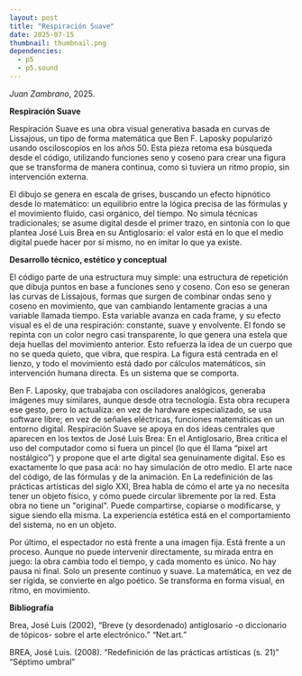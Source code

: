 ```yaml
---
layout: post
title: "Respiración Suave"
date: 2025-07-15
thumbnail: thumbnail.png
dependencies:
  - p5
  - p5.sound
---
```


<div id="div-sketch">
  <script type="text/javascript" src="sketch.js"></script>
</div>

_Juan Zambrano_, 2025.

**Respiración Suave**

Respiración Suave es una obra visual generativa basada en curvas de Lissajous, un tipo de forma matemática que Ben F. Laposky popularizó usando osciloscopios en los años 50. Esta pieza retoma esa búsqueda desde el código, utilizando funciones seno y coseno para crear una figura que se transforma de manera continua, como si tuviera un ritmo propio, sin intervención externa.

El dibujo se genera en escala de grises, buscando un efecto hipnótico desde lo matemático: un equilibrio entre la lógica precisa de las fórmulas y el movimiento fluido, casi orgánico, del tiempo. No simula técnicas tradicionales; se asume digital desde el primer trazo, en sintonía con lo que plantea José Luis Brea en su Antiglosario: el valor está en lo que el medio digital puede hacer por sí mismo, no en imitar lo que ya existe.

**Desarrollo técnico, estético y conceptual**

El código parte de una estructura muy simple: una estructura de repetición que dibuja puntos en base a funciones seno y coseno. Con eso se generan las curvas de Lissajous, formas que surgen de combinar ondas seno y coseno en movimiento, que van cambiando lentamente gracias a una variable llamada tiempo. Esta variable avanza en cada frame, y su efecto visual es el de una respiración: constante, suave y envolvente.
El fondo se repinta con un color negro casi transparente, lo que genera una estela que deja huellas del movimiento anterior. Esto refuerza la idea de un cuerpo que no se queda quieto, que vibra, que respira. La figura está centrada en el lienzo, y todo el movimiento está dado por cálculos matemáticos, sin intervención humana directa. Es un sistema que se comporta.

Ben F. Laposky, que trabajaba con osciladores analógicos, generaba imágenes muy similares, aunque desde otra tecnología. Esta obra recupera ese gesto, pero lo actualiza: en vez de hardware especializado, se usa software libre; en vez de señales eléctricas, funciones matemáticas en un entorno digital.
Respiración Suave se apoya en dos ideas centrales que aparecen en los textos de José Luis Brea:
 En el Antiglosario, Brea critica el uso del computador como si fuera un pincel (lo que él llama “pixel art nostálgico”) y propone que el arte digital sea genuinamente digital. Eso es exactamente lo que pasa acá: no hay simulación de otro medio. El arte nace del código, de las fórmulas y de la animación.
 En La redefinición de las prácticas artísticas del siglo XXI, Brea habla de cómo el arte ya no necesita tener un objeto físico, y cómo puede circular libremente por la red. Esta obra no tiene un "original". Puede compartirse, copiarse o modificarse, y sigue siendo ella misma. La experiencia estética está en el comportamiento del sistema, no en un objeto.

Por último, el espectador no está frente a una imagen fija. Está frente a un proceso. Aunque no puede intervenir directamente, su mirada entra en juego: la obra cambia todo el tiempo, y cada momento es único. No hay pausa ni final. Solo un presente continuo y suave.
La matemática, en vez de ser rígida, se convierte en algo poético. Se transforma en forma visual, en ritmo, en movimiento.

**Bibliografía**

Brea, José Luis (2002), “Breve (y desordenado) antiglosario -o diccionario de tópicos- sobre el arte electrónico.” “Net.art.”

BREA, José Luis. (2008). “Redefinición de las prácticas artísticas (s. 21)" “Séptimo umbral”